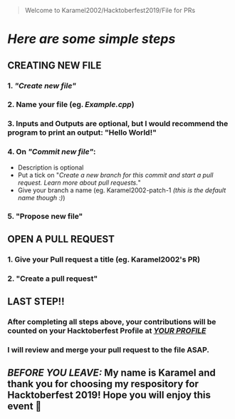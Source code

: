 > Welcome to Karamel2002/Hacktoberfest2019/File for PRs
# ***Here are some simple steps***
## **CREATING NEW FILE**
### 1. *"Create new file"*
### 2. Name your file (eg. *Example.cpp*)
### 3. Inputs and Outputs are optional, but I would recommend the program to print an output: "Hello World!"
### 4. On *"Commit new file"*:
- Description is optional
- Put a tick on "*Create a new branch for this commit and start a pull request. Learn more about pull requests.*" 
- Give your branch a name (eg. Karamel2002-patch-1 *(this is the default name though :)*)
### 5. "Propose new file"

## **OPEN A PULL REQUEST**
### 1. Give your **Pull request** a title (eg. Karamel2002's PR)
### 2. "Create a pull request"

## **LAST STEP!!**
### After completing all steps above, your contributions will be counted on your Hacktoberfest Profile at *[YOUR PROFILE](https://hacktoberfest.digitalocean.com/profile)*
### I will review and merge your pull request to the file ASAP.

## ***BEFORE YOU LEAVE:*** My name is Karamel and thank you for choosing my respository for Hacktoberfest 2019! Hope you will enjoy this event 💓
